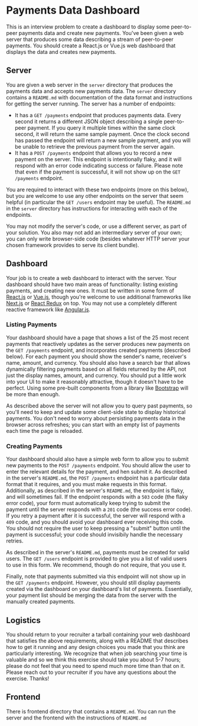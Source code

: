 # Payments Data Dashboard

This is an interview problem to create a dashboard to display some peer-to-peer payments data and create new payments.  You've been given a web server that produces some data describing a stream of peer-to-peer payments.  You should create a React.js or Vue.js web dashboard that displays the data and creates new payments.


## Server

You are given a web server in the `server` directory that produces the payments data and accepts new payments data.  The `server` directory contains a `README.md` with documentation of the data format and instructions for getting the server running.  The server has a number of endpoints:
  - It has a `GET /payments` endpoint that produces payments data.  Every second it returns a different JSON object describing a single peer-to-peer payment.  If you query it multiple times within the same clock second, it will return the same sample payment.  Once the clock second has passed the endpoint will return a new sample payment, and you will be unable to retrieve the previous payment from the server again.
  - It has a `POST /payments` endpoint that allows you to record a new payment on the server.  This endpoint is intentionally flaky, and it will respond with an error code indicating success or failure.  Please note that even if the payment is successful, it will not show up on the `GET /payments` endpoint.

You are required to interact with these two endpoints (more on this below), but you are welcome to use any other endpoints on the server that seem helpful (in particular the `GET /users` endpoint may be useful).  The `README.md` in the `server` directory has instructions for interacting with each of the endpoints.

You may not modify the server's code, or use a different server, as part of your solution.  You also may not add an intermediary server of your own; you can only write browser-side code (besides whatever HTTP server your chosen framework provides to serve its client bundle).


## Dashboard

Your job is to create a web dashboard to interact with the server.  Your dashboard should have two main areas of functionality: listing existing payments, and creating new ones.  It must be written in some form of [React.js](https://reactjs.org/) or [Vue.js](https://vuejs.org/), though you're welcome to use additional frameworks like [Next.js](https://nextjs.org/) or [React Redux](https://react-redux.js.org/) on top.  You may not use a completely different reactive framework like [Angular.js](https://angularjs.org/).

### Listing Payments

Your dashboard should have a page that shows a list of the 25 most recent payments that reactively updates as the server produces new payments on the `GET /payments` endpoint, and incorporates created payments (described below).  For each payment you should show the sender's name, receiver's name, amount, and currency.  You should also have a search bar that allows dynamically filtering payments based on all fields returned by the API, not just the display names, amount, and currency.  You should put a little work into your UI to make it reasonably attractive, though it doesn't have to be perfect.  Using some pre-built components from a library like [Bootstrap](https://getbootstrap.com/) will be more than enough.

As described above the server will not allow you to query past payments, so you'll need to keep and update some client-side state to display historical payments.  You don't need to worry about persisting payments data in the browser across refreshes; you can start with an empty list of payments each time the page is reloaded.

### Creating Payments

Your dashboard should also have a simple web form to allow you to submit new payments to the `POST /payments` endpoint.  You should allow the user to enter the relevant details for the payment, and hen submit it.  As described in the server's `README.md`, the `POST /payments` endpoint has a particular data format that it requires, and you must make requests in this format.  Additionally, as described in the server's `README.md`, the endpoint is flaky, and will sometimes fail.  If the endpoint responds with a `503` code (the flaky error code), your form must automatically keep trying to submit the payment until the server responds with a `201` code (the success error code).  If you retry a payment after it is successful, the server will respond with a `409` code, and you should avoid your dashboard ever receiving this code.  You should not require the user to keep pressing a "submit" button until the payment is successful; your code should invisibily handle the necessary retries.

As described in the server's `README.md`, payments must be created for valid users.  The `GET /users` endpoint is provided to give you a list of valid users to use in this form.  We recommend, though do not require, that you use it.

Finally, note that payments submitted via this endpoint will not show up in the `GET /payments` endpoint.  However, you should still display payments created via the dashboard on your dashboard's list of payments.  Essentially, your payment list should be merging the data from the server with the manually created payments.


## Logistics

You should return to your recruiter a tarball containing your web dashboard that satisfies the above requirements, along with a README that describes how to get it running and any design choices you made that you think are particularly interesting.  We recognize that when job searching your time is valuable and so we think this exercise should take you about 5-7 hours; please do not feel that you need to spend much more time than that on it.  Please reach out to your recruiter if you have any questions about the exercise.  Thanks!

## Frontend
There is frontend directory that contains a `README.md`. You can run the server and the frontend with the instructions of `README.md`
